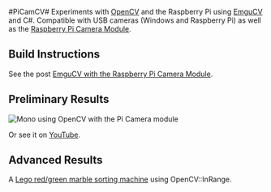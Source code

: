 
#PiCamCV#
Experiments with [OpenCV](http://www.opencv.org) and the Raspberry Pi using [EmguCV](http://www.emgu.com/) and C#. 
Compatible with USB cameras (Windows and Raspberry Pi) as well as the [Raspberry Pi Camera Module](http://www.raspberrypi.org/products/camera-module/).

## Build Instructions ##
See the post [EmguCV with the Raspberry Pi Camera Module](http://spacerazor.wordpress.com/2014/08/30/emgucv-with-the-raspberry-pi-camera-module/).

## Preliminary Results ##
![Mono using OpenCV with the Pi Camera module](https://raw.githubusercontent.com/neutmute/PiCamCV/master/docs/picamcv.png)

Or see it on [YouTube](https://www.youtube.com/watch?v=L0edGgYIjlc).

## Advanced Results ##
A [Lego red/green marble sorting machine](http://youtu.be/MWK55A0RH0U) using OpenCV::InRange.